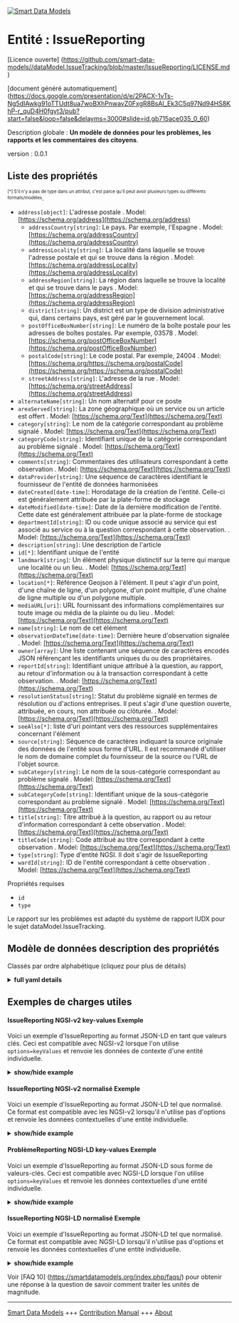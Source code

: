 <!-- 10-Header -->    
[![Smart Data Models](https://smartdatamodels.org/wp-content/uploads/2022/01/SmartDataModels_logo.png "Logo")](https://smartdatamodels.org)    
Entité : IssueReporting    
=======================<!-- /10-Header -->    
<!-- 15-License -->    
[Licence ouverte] (https://github.com/smart-data-models//dataModel.IssueTracking/blob/master/IssueReporting/LICENSE.md)    
[document généré automatiquement] (https://docs.google.com/presentation/d/e/2PACX-1vTs-Ng5dIAwkg91oTTUdt8ua7woBXhPnwavZ0FxgR8BsAI_Ek3C5q97Nd94HS8KhP-r_quD4H0fgyt3/pub?start=false&loop=false&delayms=3000#slide=id.gb715ace035_0_60)    
<!-- /15-License -->    
<!-- 20-Description -->    
Description globale : **Un modèle de données pour les problèmes, les rapports et les commentaires des citoyens**.    
version : 0.0.1    
<!-- /20-Description -->    
<!-- 30-PropertiesList -->    
## Liste des propriétés    
<sup><sub>[*] S'il n'y a pas de type dans un attribut, c'est parce qu'il peut avoir plusieurs types ou différents formats/modèles</sub></sup>.    
- `address[object]`: L'adresse postale  . Model: [https://schema.org/address](https://schema.org/address)	- `addressCountry[string]`: Le pays. Par exemple, l'Espagne  . Model: [https://schema.org/addressCountry](https://schema.org/addressCountry)    
	- `addressLocality[string]`: La localité dans laquelle se trouve l'adresse postale et qui se trouve dans la région  . Model: [https://schema.org/addressLocality](https://schema.org/addressLocality)    
	- `addressRegion[string]`: La région dans laquelle se trouve la localité et qui se trouve dans le pays  . Model: [https://schema.org/addressRegion](https://schema.org/addressRegion)    
	- `district[string]`: Un district est un type de division administrative qui, dans certains pays, est géré par le gouvernement local.      
	- `postOfficeBoxNumber[string]`: Le numéro de la boîte postale pour les adresses de boîtes postales. Par exemple, 03578  . Model: [https://schema.org/postOfficeBoxNumber](https://schema.org/postOfficeBoxNumber)    
	- `postalCode[string]`: Le code postal. Par exemple, 24004  . Model: [https://schema.org/https://schema.org/postalCode](https://schema.org/https://schema.org/postalCode)    
	- `streetAddress[string]`: L'adresse de la rue  . Model: [https://schema.org/streetAddress](https://schema.org/streetAddress)    
- `alternateName[string]`: Un nom alternatif pour ce poste  - `areaServed[string]`: La zone géographique où un service ou un article est offert  . Model: [https://schema.org/Text](https://schema.org/Text)- `category[string]`: Le nom de la catégorie correspondant au problème signalé  . Model: [https://schema.org/Text](https://schema.org/Text)- `categoryCode[string]`: Identifiant unique de la catégorie correspondant au problème signalé  . Model: [https://schema.org/Text](https://schema.org/Text)- `comments[string]`: Commentaires des utilisateurs correspondant à cette observation  . Model: [https://schema.org/Text](https://schema.org/Text)- `dataProvider[string]`: Une séquence de caractères identifiant le fournisseur de l'entité de données harmonisées  - `dateCreated[date-time]`: Horodatage de la création de l'entité. Celle-ci est généralement attribuée par la plate-forme de stockage  - `dateModified[date-time]`: Date de la dernière modification de l'entité. Cette date est généralement attribuée par la plate-forme de stockage  - `departmentId[string]`: ID ou code unique associé au service qui est associé au service ou à la question correspondant à cette observation.  . Model: [https://schema.org/Text](https://schema.org/Text)- `description[string]`: Une description de l'article  - `id[*]`: Identifiant unique de l'entité  - `landmark[string]`: Un élément physique distinctif sur la terre qui marque une localité ou un lieu.  . Model: [https://schema.org/Text](https://schema.org/Text)- `location[*]`: Référence Geojson à l'élément. Il peut s'agir d'un point, d'une chaîne de ligne, d'un polygone, d'un point multiple, d'une chaîne de ligne multiple ou d'un polygone multiple.  - `mediaURL[uri]`: URL fournissant des informations complémentaires sur toute image ou média de la plainte ou du lieu  . Model: [https://schema.org/Text](https://schema.org/Text)- `name[string]`: Le nom de cet élément  - `observationDateTime[date-time]`: Dernière heure d'observation signalée  . Model: [https://schema.org/Text](https://schema.org/Text)- `owner[array]`: Une liste contenant une séquence de caractères encodés JSON référençant les identifiants uniques du ou des propriétaires.  - `reportId[string]`: Identifiant unique attribué à la question, au rapport, au retour d'information ou à la transaction correspondant à cette observation.  . Model: [https://schema.org/Text](https://schema.org/Text)- `resolutionStatus[string]`: Statut du problème signalé en termes de résolution ou d'actions entreprises. Il peut s'agir d'une question ouverte, attribuée, en cours, non attribuée ou clôturée.  . Model: [https://schema.org/Text](https://schema.org/Text)- `seeAlso[*]`: liste d'uri pointant vers des ressources supplémentaires concernant l'élément  - `source[string]`: Séquence de caractères indiquant la source originale des données de l'entité sous forme d'URL. Il est recommandé d'utiliser le nom de domaine complet du fournisseur de la source ou l'URL de l'objet source.  - `subCategory[string]`: Le nom de la sous-catégorie correspondant au problème signalé  . Model: [https://schema.org/Text](https://schema.org/Text)- `subCategoryCode[string]`: Identifiant unique de la sous-catégorie correspondant au problème signalé  . Model: [https://schema.org/Text](https://schema.org/Text)- `title[string]`: Titre attribué à la question, au rapport ou au retour d'information correspondant à cette observation  . Model: [https://schema.org/Text](https://schema.org/Text)- `titleCode[string]`: Code attribué au titre correspondant à cette observation  . Model: [https://schema.org/Text](https://schema.org/Text)- `type[string]`: Type d'entité NGSI. Il doit s'agir de IssueReporting  - `wardId[string]`: ID de l'entité correspondant à cette observation  . Model: [https://schema.org/Text](https://schema.org/Text)<!-- /30-PropertiesList -->    
<!-- 35-RequiredProperties -->    
Propriétés requises    
- `id`  - `type`  <!-- /35-RequiredProperties -->    
<!-- 40-RequiredProperties -->    
Le rapport sur les problèmes est adapté du système de rapport IUDX pour le sujet dataModel.IssueTracking.    
<!-- /40-RequiredProperties -->    
<!-- 50-DataModelHeader -->    
## Modèle de données description des propriétés    
Classés par ordre alphabétique (cliquez pour plus de détails)    
<!-- /50-DataModelHeader -->    
<!-- 60-ModelYaml -->    
<details><summary><strong>full yaml details</strong></summary>      
```yaml    
IssueReporting:      
  description: 'A Data Model for citizen issues, reports and feedbacks.'      
  properties:      
    address:      
      description: The mailing address      
      properties:      
        addressCountry:      
          description: 'The country. For example, Spain'      
          type: string      
          x-ngsi:      
            model: https://schema.org/addressCountry      
            type: Property      
        addressLocality:      
          description: 'The locality in which the street address is, and which is in the region'      
          type: string      
          x-ngsi:      
            model: https://schema.org/addressLocality      
            type: Property      
        addressRegion:      
          description: 'The region in which the locality is, and which is in the country'      
          type: string      
          x-ngsi:      
            model: https://schema.org/addressRegion      
            type: Property      
        district:      
          description: 'A district is a type of administrative division that, in some countries, is managed by the local government'      
          type: string      
          x-ngsi:      
            type: Property      
        postOfficeBoxNumber:      
          description: 'The post office box number for PO box addresses. For example, 03578'      
          type: string      
          x-ngsi:      
            model: https://schema.org/postOfficeBoxNumber      
            type: Property      
        postalCode:      
          description: 'The postal code. For example, 24004'      
          type: string      
          x-ngsi:      
            model: https://schema.org/https://schema.org/postalCode      
            type: Property      
        streetAddress:      
          description: The street address      
          type: string      
          x-ngsi:      
            model: https://schema.org/streetAddress      
            type: Property      
        streetNr:      
          description: Number identifying a specific property on a public street      
          type: string      
          x-ngsi:      
            type: Property      
      type: object      
      x-ngsi:      
        model: https://schema.org/address      
        type: Property      
    alternateName:      
      description: An alternative name for this item      
      type: string      
      x-ngsi:      
        type: Property      
    areaServed:      
      description: The geographic area where a service or offered item is provided      
      type: string      
      x-ngsi:      
        model: https://schema.org/Text      
        type: Property      
    category:      
      description: The category name corresponding to the issue that has been reported      
      type: string      
      x-ngsi:      
        model: https://schema.org/Text      
        type: Property      
    categoryCode:      
      description: Unique identifier for the category corresponding to the issue reported      
      type: string      
      x-ngsi:      
        model: https://schema.org/Text      
        type: Property      
    comments:      
      description: User comments corresponding to this observation      
      type: string      
      x-ngsi:      
        model: https://schema.org/Text      
        type: Property      
    dataProvider:      
      description: A sequence of characters identifying the provider of the harmonised data entity      
      type: string      
      x-ngsi:      
        type: Property      
    dateCreated:      
      description: Entity creation timestamp. This will usually be allocated by the storage platform      
      format: date-time      
      type: string      
      x-ngsi:      
        type: Property      
    dateModified:      
      description: Timestamp of the last modification of the entity. This will usually be allocated by the storage platform      
      format: date-time      
      type: string      
      x-ngsi:      
        type: Property      
    departmentId:      
      description: Unique ID or code associated with the department which is associated with the service or the issue corresponding to this observation      
      type: string      
      x-ngsi:      
        model: https://schema.org/Text      
        type: Property      
    description:      
      description: A description of this item      
      type: string      
      x-ngsi:      
        type: Property      
    id:      
      anyOf:      
        - description: Identifier format of any NGSI entity      
          maxLength: 256      
          minLength: 1      
          pattern: ^[\w\-\.\{\}\$\+\*\[\]`|~^@!,:\\]+$      
          type: string      
          x-ngsi:      
            type: Property      
        - description: Identifier format of any NGSI entity      
          format: uri      
          type: string      
          x-ngsi:      
            type: Property      
      description: Unique identifier of the entity      
      x-ngsi:      
        type: Property      
    landmark:      
      description: A physical distinguishing feature on land that marks a locality or a place      
      type: string      
      x-ngsi:      
        model: https://schema.org/Text      
        type: Property      
    location:      
      description: 'Geojson reference to the item. It can be Point, LineString, Polygon, MultiPoint, MultiLineString or MultiPolygon'      
      oneOf:      
        - description: Geojson reference to the item. Point      
          properties:      
            bbox:      
              items:      
                type: number      
              minItems: 4      
              type: array      
            coordinates:      
              items:      
                type: number      
              minItems: 2      
              type: array      
            type:      
              enum:      
                - Point      
              type: string      
          required:      
            - type      
            - coordinates      
          title: GeoJSON Point      
          type: object      
          x-ngsi:      
            type: GeoProperty      
        - description: Geojson reference to the item. LineString      
          properties:      
            bbox:      
              items:      
                type: number      
              minItems: 4      
              type: array      
            coordinates:      
              items:      
                items:      
                  type: number      
                minItems: 2      
                type: array      
              minItems: 2      
              type: array      
            type:      
              enum:      
                - LineString      
              type: string      
          required:      
            - type      
            - coordinates      
          title: GeoJSON LineString      
          type: object      
          x-ngsi:      
            type: GeoProperty      
        - description: Geojson reference to the item. Polygon      
          properties:      
            bbox:      
              items:      
                type: number      
              minItems: 4      
              type: array      
            coordinates:      
              items:      
                items:      
                  items:      
                    type: number      
                  minItems: 2      
                  type: array      
                minItems: 4      
                type: array      
              type: array      
            type:      
              enum:      
                - Polygon      
              type: string      
          required:      
            - type      
            - coordinates      
          title: GeoJSON Polygon      
          type: object      
          x-ngsi:      
            type: GeoProperty      
        - description: Geojson reference to the item. MultiPoint      
          properties:      
            bbox:      
              items:      
                type: number      
              minItems: 4      
              type: array      
            coordinates:      
              items:      
                items:      
                  type: number      
                minItems: 2      
                type: array      
              type: array      
            type:      
              enum:      
                - MultiPoint      
              type: string      
          required:      
            - type      
            - coordinates      
          title: GeoJSON MultiPoint      
          type: object      
          x-ngsi:      
            type: GeoProperty      
        - description: Geojson reference to the item. MultiLineString      
          properties:      
            bbox:      
              items:      
                type: number      
              minItems: 4      
              type: array      
            coordinates:      
              items:      
                items:      
                  items:      
                    type: number      
                  minItems: 2      
                  type: array      
                minItems: 2      
                type: array      
              type: array      
            type:      
              enum:      
                - MultiLineString      
              type: string      
          required:      
            - type      
            - coordinates      
          title: GeoJSON MultiLineString      
          type: object      
          x-ngsi:      
            type: GeoProperty      
        - description: Geojson reference to the item. MultiLineString      
          properties:      
            bbox:      
              items:      
                type: number      
              minItems: 4      
              type: array      
            coordinates:      
              items:      
                items:      
                  items:      
                    items:      
                      type: number      
                    minItems: 2      
                    type: array      
                  minItems: 4      
                  type: array      
                type: array      
              type: array      
            type:      
              enum:      
                - MultiPolygon      
              type: string      
          required:      
            - type      
            - coordinates      
          title: GeoJSON MultiPolygon      
          type: object      
          x-ngsi:      
            type: GeoProperty      
      x-ngsi:      
        type: GeoProperty      
    mediaURL:      
      description: URL providing further information of any image(s) or media of the complaint or place      
      format: uri      
      type: string      
      x-ngsi:      
        model: https://schema.org/Text      
        type: Property      
    name:      
      description: The name of this item      
      type: string      
      x-ngsi:      
        type: Property      
    observationDateTime:      
      description: Last reported time of observation      
      format: date-time      
      type: string      
      x-ngsi:      
        model: https://schema.org/Text      
        type: Property      
    owner:      
      description: A List containing a JSON encoded sequence of characters referencing the unique Ids of the owner(s)      
      items:      
        anyOf:      
          - description: Identifier format of any NGSI entity      
            maxLength: 256      
            minLength: 1      
            pattern: ^[\w\-\.\{\}\$\+\*\[\]`|~^@!,:\\]+$      
            type: string      
            x-ngsi:      
              type: Property      
          - description: Identifier format of any NGSI entity      
            format: uri      
            type: string      
            x-ngsi:      
              type: Property      
        description: Unique identifier of the entity      
        x-ngsi:      
          type: Property      
      type: array      
      x-ngsi:      
        type: Property      
    reportId:      
      description: Unique ID assigned for the issue or report or feedback or transaction corresponding to this observation      
      type: string      
      x-ngsi:      
        model: https://schema.org/Text      
        type: Property      
    resolutionStatus:      
      description: 'Status of the issue that was reported in terms of resolution or the actions taken on it. Could be Open, Assigned, InProgress, Unassigned, Closed'      
      enum:      
        - Assigned      
        - Closed.      
        - InProgress      
        - Open      
        - Unassigned      
      type: string      
      x-ngsi:      
        model: https://schema.org/Text      
        type: Property      
    seeAlso:      
      description: list of uri pointing to additional resources about the item      
      oneOf:      
        - items:      
            format: uri      
            type: string      
          minItems: 1      
          type: array      
        - format: uri      
          type: string      
      x-ngsi:      
        type: Property      
    source:      
      description: 'A sequence of characters giving the original source of the entity data as a URL. Recommended to be the fully qualified domain name of the source provider, or the URL to the source object'      
      type: string      
      x-ngsi:      
        type: Property      
    subCategory:      
      description: The sub-category name corresponding to the issue that has been reported      
      type: string      
      x-ngsi:      
        model: https://schema.org/Text      
        type: Property      
    subCategoryCode:      
      description: Unique identifier for the sub-category corresponding to the issue reported      
      type: string      
      x-ngsi:      
        model: https://schema.org/Text      
        type: Property      
    title:      
      description: 'The title assigned to the issue, report or feedback corresponding to this observation'      
      type: string      
      x-ngsi:      
        model: https://schema.org/Text      
        type: Property      
    titleCode:      
      description: The code assigned to the title corresponding to this observation      
      type: string      
      x-ngsi:      
        model: https://schema.org/Text      
        type: Property      
    type:      
      description: NGSI entity type. It has to be IssueReporting      
      enum:      
        - IssueReporting      
      type: string      
      x-ngsi:      
        type: Property      
    wardId:      
      description: Ward ID of the entity corresponding to this observation      
      type: string      
      x-ngsi:      
        model: https://schema.org/Text      
        type: Property      
  required:      
    - id      
    - type      
  type: object      
  x-derived-from: ""      
  x-disclaimer: 'Redistribution and use in source and binary forms, with or without modification, are permitted  provided that the license conditions are met. Copyleft (c) 2022 Contributors to Smart Data Models Program'      
  x-license-url: https://github.com/smart-data-models/dataModel.IssueTracking/blob/master/IssueReporting/LICENSE.md      
  x-model-schema: https://smart-data-models.github.io/dataModel.IssueTracking/IssueReporting/schema.json      
  x-model-tags: ""      
  x-version: 0.0.1      
```    
</details>      
<!-- /60-ModelYaml -->    
<!-- 70-MiddleNotes -->    
<!-- /70-MiddleNotes -->    
<!-- 80-Examples -->    
## Exemples de charges utiles    
#### IssueReporting NGSI-v2 key-values Exemple    
Voici un exemple d'IssueReporting au format JSON-LD en tant que valeurs clés. Ceci est compatible avec NGSI-v2 lorsque l'on utilise `options=keyValues` et renvoie les données de contexte d'une entité individuelle.    
<details><summary><strong>show/hide example</strong></summary>      
```json  
{  
  "id": "urn:ngsi-ld:xYBR:0102",  
  "type": "IssueReporting",  
  "comments": "Road not in proper condition",  
  "wardId": "4",  
  "departmentId": "12",  
  "title": "Road maintenance",  
  "subCategoryCode": "RM",  
  "titleCode": "RDM",  
  "subCategory": "Road Repair",  
  "reportId": "21645",  
  "categoryCode": "112",  
  "category": "Maintenance",  
  "landmark": "Near St.Andrews Church",  
  "observationDateTime": "2021-03-11T15:51:02+05:30",  
  "mediaURL": "https://imgur.com",  
  "resolutionStatus": "Assigned"  
}  
```  
</details>    
#### IssueReporting NGSI-v2 normalisé Exemple    
Voici un exemple d'IssueReporting au format JSON-LD tel que normalisé. Ce format est compatible avec les NGSI-v2 lorsqu'il n'utilise pas d'options et renvoie les données contextuelles d'une entité individuelle.    
<details><summary><strong>show/hide example</strong></summary>      
```json  
{  
  "id": "urn:ngsi-ld:xYBR:0102",  
  "type": "IssueReporting",  
  "comments": {  
    "type": "Text",  
    "value": "Road not in proper condition"  
  },  
  "wardId": {  
    "type": "Text",  
    "value": "4"  
  },  
  "departmentId": {  
    "type": "Text",  
    "value": "12"  
  },  
  "title": {  
    "type": "Text",  
    "value": "Road maintenance"  
  },  
  "subCategoryCode": {  
    "type": "Text",  
    "value": "RM"  
  },  
  "titleCode": {  
    "type": "Text",  
    "value": "RDM"  
  },  
  "subCategory": {  
    "type": "Text",  
    "value": "Road Repair"  
  },  
  "reportId": {  
    "type": "Text",  
    "value": "21645"  
  },  
  "categoryCode": {  
    "type": "Text",  
    "value": "112"  
  },  
  "category": {  
    "type": "Text",  
    "value": "Maintenance"  
  },  
  "landmark": {  
    "type": "Text",  
    "value": "Near St.Andrews Church"  
  },  
  "observationDateTime": {  
    "type": "DateTime",  
    "value": "2021-03-11T15:51:02+05:30"  
  },  
  "mediaURL": {  
    "type": "Text",  
    "value": "https://imgur.com"  
  },  
  "resolutionStatus": {  
    "type": "Text",  
    "value": "Assigned"  
  }  
}  
```  
</details>    
#### ProblèmeReporting NGSI-LD key-values Exemple    
Voici un exemple d'IssueReporting au format JSON-LD sous forme de valeurs-clés. Ceci est compatible avec NGSI-LD lorsque l'on utilise `options=keyValues` et renvoie les données contextuelles d'une entité individuelle.    
<details><summary><strong>show/hide example</strong></summary>      
```json  
{  
  "id": "urn:ngsi-ld:xYBR:0102",  
  "type": "IssueReporting",  
  "category": "Maintenance",  
  "categoryCode": "112",  
  "comments": "Road not in proper condition",  
  "departmentId": "12",  
  "landmark": "Near St.Andrews Church",  
  "mediaURL": "https://imgur.com",  
  "observationDateTime": "2021-03-11T15:51:02+05:30",  
  "reportId": "21645",  
  "resolutionStatus": "Assigned",  
  "subCategory": "Road Repair",  
  "subCategoryCode": "RM",  
  "title": "Road maintenance",  
  "titleCode": "RDM",  
  "wardId": "4",  
  "@context": [  
    "https://raw.githubusercontent.com/smart-data-models/dataModel.IssueTracking/master/context.jsonld"  
  ]  
}  
```  
</details>    
#### IssueReporting NGSI-LD normalisé Exemple    
Voici un exemple d'IssueReporting au format JSON-LD tel que normalisé. Ce format est compatible avec NGSI-LD lorsqu'il n'utilise pas d'options et renvoie les données contextuelles d'une entité individuelle.    
<details><summary><strong>show/hide example</strong></summary>      
```json  
{  
    "id": "urn:ngsi-ld:xYBR:0102",  
    "type": "IssueReporting",  
    "category": {  
        "type": "Property",  
        "value": "Maintenance"  
    },  
    "categoryCode": {  
        "type": "Property",  
        "value": "112"  
    },  
    "comments": {  
        "type": "Property",  
        "value": "Road not in proper condition"  
    },  
    "departmentId": {  
        "type": "Property",  
        "value": "12"  
    },  
    "landmark": {  
        "type": "Property",  
        "value": "Near St.Andrews Church"  
    },  
    "mediaURL": {  
        "type": "Property",  
        "value": "https://imgur.com"  
    },  
    "observationDateTime": {  
        "type": "Property",  
        "value": {  
            "@type": "DateTime",  
            "@value": "2021-03-11T15:51:02+05:30"  
        }  
    },  
    "reportId": {  
        "type": "Property",  
        "value": "21645"  
    },  
    "resolutionStatus": {  
        "type": "Property",  
        "value": "Assigned"  
    },  
    "subCategory": {  
        "type": "Property",  
        "value": "Road Repair"  
    },  
    "subCategoryCode": {  
        "type": "Property",  
        "value": "RM"  
    },  
    "title": {  
        "type": "Property",  
        "value": "Road maintenance"  
    },  
    "titleCode": {  
        "type": "Property",  
        "value": "RDM"  
    },  
    "wardId": {  
        "type": "Property",  
        "value": "4"  
    },  
    "@context": [  
        "https://raw.githubusercontent.com/smart-data-models/dataModel.IssueTracking/master/context.jsonld"  
    ]  
}  
```  
</details><!-- /80-Examples -->    
<!-- 90-FooterNotes -->    
<!-- /90-FooterNotes -->    
<!-- 95-Units -->    
Voir [FAQ 10] (https://smartdatamodels.org/index.php/faqs/) pour obtenir une réponse à la question de savoir comment traiter les unités de magnitude.    
<!-- /95-Units -->    
<!-- 97-LastFooter -->    
---    
[Smart Data Models](https://smartdatamodels.org) +++ [Contribution Manual](https://bit.ly/contribution_manual) +++ [About](https://bit.ly/Introduction_SDM)<!-- /97-LastFooter -->    
